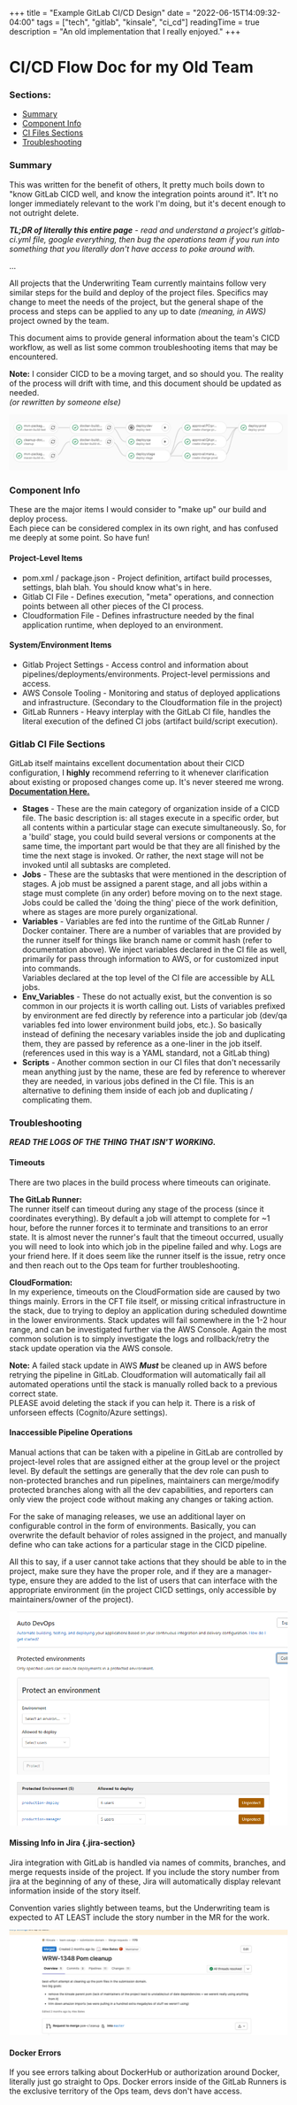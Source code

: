 +++
title = "Example GitLab CI/CD Design"
date = "2022-06-15T14:09:32-04:00"
tags = ["tech", "gitlab", "kinsale", "ci_cd"]
readingTime = true
description = "An old implementation that I really enjoyed."
+++



# CI/CD Flow Doc for my Old Team

### Sections:
- [Summary](#summary)
- [Component Info](#component-info)
- [CI Files Sections](#gitlab-ci-file-sections)
- [Troubleshooting](#troubleshooting)

### Summary

This was written for the benefit of others, It pretty much boils down to "know GitLab CICD well, and know the integration points around it".
It't no longer immediately relevant to the work I'm doing, but it's decent enough to not outright delete.

***TL;DR of literally this entire page*** - 
_read and understand a project's gitlab-ci.yml file, google everything, 
then bug the operations team if you run into something that you literally don't have access to poke around with._

...

All projects that the Underwriting Team currently maintains follow very similar steps for the build and deploy of the 
project files. Specifics may change to meet the needs of the project, but the general shape of the process and steps 
can be applied to any up to date _(meaning, in AWS)_ project owned by the team. 

This document aims to provide general information about the team's CICD workflow, 
as well as list some common troubleshooting items that may be encountered.

**Note:** I consider CICD to be a moving target, and so should you. 
The reality of the process will drift with time, and this document should be updated as needed.  
*(or rewritten by someone else)*

![gitlab pipeline](pipeline-diagram.png)

### Component Info

These are the major items I would consider to "make up" our build and deploy process.   
Each piece can be considered complex in its own right, and has confused me deeply at some point. So have fun! 

#### Project-Level Items
- pom.xml / package.json - Project definition, artifact build processes, settings, blah blah. You should know what's in here. 
- Gitlab CI File - Defines execution, "meta" operations, and connection points between all other pieces of the CI process. 
- Cloudformation File - Defines infrastructure needed by the final application runtime, when deployed to an environment. 

#### System/Environment Items
- Gitlab Project Settings - Access control and information about pipelines/deployments/environments. Project-level permissions and access.
- AWS Console Tooling - Monitoring and status of deployed applications and infrastructure. (Secondary to the Cloudformation file in the project)
- GitLab Runners - Heavy interplay with the GitLab CI file, handles the literal execution of the defined CI jobs (artifact build/script execution).

### Gitlab CI File Sections
GitLab itself maintains excellent documentation about their CICD configuration, I **highly** recommend referring to it 
whenever clarification about existing or proposed changes come up. It's never steered me wrong. [**Documentation Here.**](https://docs.gitlab.com/ee/ci/README.html)

- **Stages** -        These are the main category of organization inside of a CICD file. 
                      The basic description is: all stages execute in a specific order, but all contents within a particular stage can execute simultaneously. 
                      So, for a 'build' stage, you could build several versions or components at the same time, the important part would be that they are all 
                      finished by the time the next stage is invoked. Or rather, the next stage will not be invoked until all subtasks are completed.
- **Jobs** -          These are the subtasks that were mentioned in the description of stages. A job must be assigned a parent stage, and all jobs within a stage must complete (in any order)
                      before moving on to the next stage. Jobs could be called the 'doing the thing' piece of the work definition, where as stages are more purely organizational.
- **Variables** -     Variables are fed into the runtime of the GitLab Runner / Docker container. There are a number of variables that are provided by the runner itself for things
                      like branch name or commit hash (refer to documentation above). We inject variables declared in the CI file as well, primarily for pass through information to AWS, or 
                      for customized input into commands.   
                      Variables declared at the top level of the CI file are accessible by ALL jobs.
- **Env_Variables** - These do not actually exist, but the convention is so common in our projects it is worth calling out. Lists of variables prefixed by environment are fed 
                      directly by reference into a particular job (dev/qa variables fed into lower environment build jobs, etc.).
                      So basically instead of defining the necesary variables inside the job and duplicating them, they are passed by reference as a one-liner in the job itself. 
                      (references used in this way is a YAML standard, not a GitLab thing)
- **Scripts** -       Another common section in our CI files that don't necessarily mean anything just by the name, 
                      these are fed by reference to wherever they are needed, in various jobs defined in the CI file.
                      This is an alternative to defining them inside of each job and duplicating / complicating them. 


### Troubleshooting
***READ THE LOGS OF THE THING THAT ISN'T WORKING.***

#### Timeouts
There are two places in the build process where timeouts can originate.   

**The GitLab Runner:**   
The runner itself can timeout during any stage of the process (since it coordinates everything). By default a job will attempt to complete for ~1 hour, before the runner 
forces it to terminate and transitions to an error state.
It is almost never the runner's fault that the timeout occurred, usually you will need to look into which job in the pipeline failed and why. 
Logs are your friend here. 
If it does seem like the runner itself is the issue, retry once and then reach out to the Ops team for further troubleshooting.

**CloudFormation:**  
In my experience, timeouts on the CloudFormation side are caused by two things mainly. Errors in the CFT file itself, or missing critical infrastructure in the stack, due to trying to 
deploy an application during scheduled downtime in the lower environments.
Stack updates will fail somewhere in the 1-2 hour range, and can be investigated further via the AWS Console. 
Again the most common solution is to simply investigate the logs and rollback/retry the stack update operation via the AWS console. 

**Note:** A failed stack update in AWS ***Must*** be cleaned up in AWS before retrying the pipeline in GitLab. 
Cloudformation will automatically fail all automated operations until the stack is manually rolled back to a previous correct state.  
PLEASE avoid deleting the stack if you can help it. There is a risk of unforseen effects (Cognito/Azure settings).

#### Inaccessible Pipeline Operations
Manual actions that can be taken with a pipeline in GitLab are controlled by project-level roles that are assigned either at the group level or the project level.
By default the settings are generally that the dev role can push to non-protected branches and run pipelines, maintainers can merge/modify protected branches along with 
all the dev capabilities, and reporters can only view the project code without making any changes or taking action. 

For the sake of managing releases, we use an additional layer on configurable control in the form of environments. Basically, you can overwrite the default behavior of 
roles assigned in the project, and manually define who can take actions for a particular stage in the CICD pipeline. 

All this to say, if a user cannot take actions that they should be able to in the project, make sure they have the proper role, and if they are a manager-type, 
ensure they are added to the list of users that can interface with the appropriate environment (in the project CICD settings, only accessible by maintainers/owner of the project).

![gitlab protected environments](gitlab-environments.png)

#### Missing Info in Jira {.jira-section}
Jira integration with GitLab is handled via names of commits, branches, and merge requests inside of the project. 
If you include the story number from jira at the beginning of any of these, Jira will automatically display relevant information inside of the story itself. 

Convention varies slightly between teams, but the Underwriting team is expected to AT LEAST include the story number in the MR for the work. 

![jira integration 1](jira-integration-1.png)

#### Docker Errors
If you see errors talking about DockerHub or authorization around Docker, literally just go straight to Ops. 
Docker errors inside of the GitLab Runners is the exclusive territory of the Ops team, devs don't have access.
